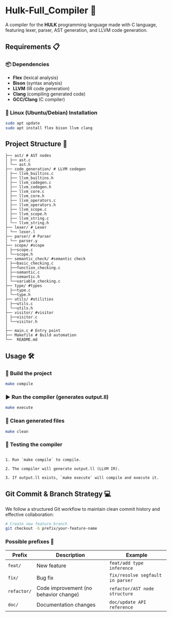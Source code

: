 # Hulk-Full_Compiler 🚀  

A compiler for the **HULK** programming language made with C language, featuring lexer, parser, AST generation, and LLVM code generation.  

## **Requirements** 📋  

### **📦 Dependencies**  
- **Flex** (lexical analysis)  
- **Bison** (syntax analysis)  
- **LLVM** (IR code generation)  
- **Clang** (compiling generated code)  
- **GCC/Clang** (C compiler)  

### **📌 Linux (Ubuntu/Debian) Installation**  
```bash
sudo apt update
sudo apt install flex bison llvm clang
```
## **Project Structure** 📂

```
├── ast/ # AST nodes
│ ├── ast.c
│ └── ast.h
├── code_generation/ # LLVM codegen
│ ├── llvm_builtins.c
│ ├── llvm_builtins.h
│ ├── llvm_codegen.c
│ ├── llvm_codegen.h
│ ├── llvm_core.c
│ ├── llvm_core.h
│ ├── llvm_operators.c
│ ├── llvm_operators.h
│ ├── llvm_scope.c
│ ├── llvm_scope.h
│ ├── llvm_string.c
│ └── llvm_string.h
├── lexer/ # Lexer
│ └── lexer.l
├── parser/ # Parser
│ └── parser.y
├── scope/ #scope
│ ├──scope.c
│ └──scope.h
├── semantic_check/ #semantic check
│ ├──basic_checking.c
│ ├──function_checking.c
│ ├──semantic.c
│ ├──semantic.h
│ └──variable_checking.c
├── type/ #types
│ ├──type.c
│ └──type.h
├── utils/ #utilities
│ ├──utils.c
│ └──utils.h
├── visitor/ #visitor
│ ├──visitor.c
│ └──visitor.h
│
├── main.c # Entry point
├── Makefile # Build automation
└──  README.md
```

## **Usage** 🛠

### 🔨 Build the project
```bash
make compile
```
### ▶️ Run the compiler (generates output.ll)
```bash
make execute
```
### 🧹 Clean generated files
```bash
make clean
```

### 📝 Testing the compiler
```

1. Run `make compile` to compile.

2. The compiler will generate output.ll (LLVM IR).

3. If output.ll exists, `make execute` will compile and execute it.
```

## **Git Commit & Branch Strategy** 💻

We follow a structured Git workflow to maintain clean commit history and effective collaboration:

```bash
# Create new feature branch
git checkout -b prefix/your-feature-name
```
### Possible prefixes 📝


| Prefix      | Description                          | Example                          |
|-------------|--------------------------------------|----------------------------------|
| `feat/`     | New feature                          | `feat/add type inference`       |
| `fix/`      | Bug fix                              | `fix/resolve segfault in parser`|
| `refactor/` | Code improvement (no behavior change)| `refactor/AST node structure`   |
| `doc/`      | Documentation changes                | `doc/update API reference`      |
